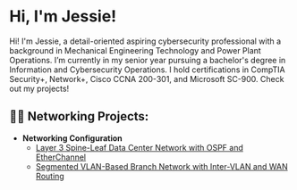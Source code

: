 <h1>Hi, I'm Jessie! <br/>
  

</h2>
Hi! I'm Jessie, a detail-oriented aspiring cybersecurity professional with a background in Mechanical Engineering Technology and Power Plant Operations. I’m currently in my senior year pursuing a bachelor's degree in Information and Cybersecurity Operations. I hold certifications in CompTIA Security+, Network+, Cisco CCNA 200-301, and Microsoft SC-900. Check out my projects!



<br />
<h2>👨‍💻 Networking Projects:</h2> 

- <b>Networking Configuration</b>
  - [Layer 3 Spine-Leaf Data Center Network with OSPF and EtherChannel](https://github.com/jessies98/Networking1.2)
  - [Segmented VLAN-Based Branch Network with Inter-VLAN and WAN Routing](https://github.com/jessies98/Networking1.1)
 
 
[twitter]: https://twitter.com/joshmadakor
[youtube]: https://www.youtube.com/c/joshmadakor
[instagram]: https://www.instagram.com/joshmadakor/
[linkedin]: https://linkedin.com/in/joshmadakor

<!--
**joshmadakor1/joshmadakor1** is a ✨ _special_ ✨ repository because its `README.md` (this file) appears on your GitHub profile.

Here are some ideas to get you started:

- 🔭 I’m currently working on ...
- 🌱 I’m currently learning ...
- 👯 I’m looking to collaborate on ...
- 🤔 I’m looking for help with ...
- 💬 Ask me about ...
- 📫 How to reach me: ...
- 😄 Pronouns: ...
- ⚡ Fun fact: ...
-->
